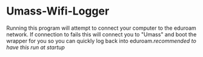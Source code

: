 # Umass-Wifi-Logger
Running this program will attempt to connect your computer to the eduroam network. If connection to fails this will connect you to "Umass" and boot the wrapper for you so you can quickly log back into eduroam.*recommended to have this run at startup*
